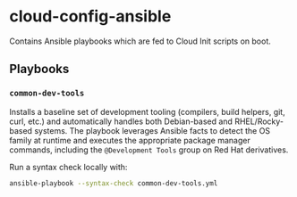 # cloud-config-ansible
Contains Ansible playbooks which are fed to Cloud Init scripts on boot.

## Playbooks

### `common-dev-tools`

Installs a baseline set of development tooling (compilers, build helpers, git, curl, etc.)
and automatically handles both Debian-based and RHEL/Rocky-based systems. The playbook
leverages Ansible facts to detect the OS family at runtime and executes the appropriate
package manager commands, including the `@Development Tools` group on Red Hat derivatives.

Run a syntax check locally with:

```bash
ansible-playbook --syntax-check common-dev-tools.yml
```
